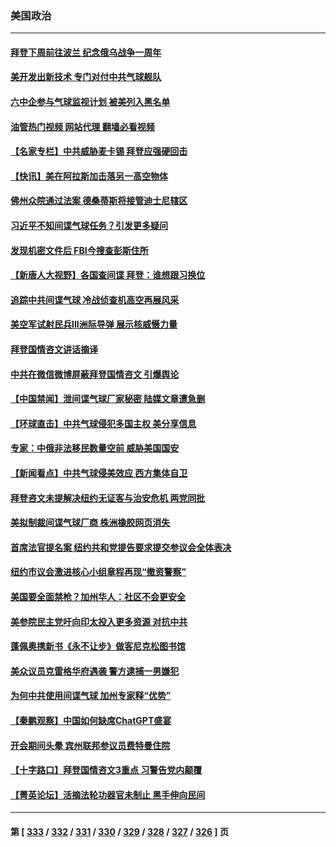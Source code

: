 ### 美国政治
---
#### [拜登下周前往波兰 纪念俄乌战争一周年](../../pages/ncid1078159/n13927268.md?02110845) 
#### [美开发出新技术 专门对付中共气球舰队](../../pages/ncid1078159/n13927288.md?02110845) 
#### [六中企参与气球监视计划 被美列入黑名单](../../pages/ncid1078159/n13927280.md?02110845) 
#### [油管热门视频 网站代理 翻墙必看视频](http://138.2.39.72:81/youtube.html?epic-marker?02110845)
#### [【名家专栏】中共威胁麦卡锡 拜登应强硬回击](../../pages/ncid1078159/n13927135.md?02110845) 
#### [【快讯】美在阿拉斯加击落另一高空物体](../../pages/ncid1078159/n13927261.md?02110845) 
#### [佛州众院通过法案 德桑蒂斯将接管迪士尼辖区](../../pages/ncid1078159/n13926652.md?02110845) 
#### [习近平不知间谍气球任务？引发更多疑问](../../pages/ncid1078159/n13927245.md?02110845) 
#### [发现机密文件后 FBI今搜查彭斯住所](../../pages/ncid1078159/n13927240.md?02110845) 
#### [【新唐人大视野】各国查间谍 拜登：谁想跟习换位](../../pages/ncid1078159/n13927198.md?02110845) 
#### [追踪中共间谍气球 冷战侦查机高空再展风采](../../pages/ncid1078159/n13927205.md?02110845) 
#### [美空军试射民兵III洲际导弹 展示核威慑力量](../../pages/ncid1078159/n13927219.md?02110845) 
#### [拜登国情咨文讲话摘译](../../pages/ncid1078159/n13927210.md?02110845) 
#### [中共在微信微博屏蔽拜登国情咨文 引爆舆论](../../pages/ncid1078159/n13927186.md?02110845) 
#### [【中国禁闻】泄间谍气球厂家秘密 陆媒文章遭急删](../../pages/ncid1078159/n13926553.md?02110845) 
#### [【环球直击】中共气球侵犯多国主权 美分享信息](../../pages/ncid1078159/n13926550.md?02110845) 
#### [专家：中俄非法移民数量空前 威胁美国国安](../../pages/ncid1078159/n13926866.md?02110845) 
#### [【新闻看点】中共气球侵美效应 西方集体自卫](../../pages/ncid1078159/n13926574.md?02110845) 
#### [拜登咨文未提解决纽约无证客与治安危机 两党同批](../../pages/ncid1078159/n13926771.md?02110845) 
#### [美拟制裁间谍气球厂商 株洲橡胶网页消失](../../pages/ncid1078159/n13926559.md?02110845) 
#### [首席法官提名案 纽约共和党提告要求提交参议会全体表决](../../pages/ncid1078159/n13926768.md?02110845) 
#### [纽约市议会激进核心小组章程再现“撤资警察”](../../pages/ncid1078159/n13926761.md?02110845) 
#### [美国要全面禁枪？加州华人：社区不会更安全](../../pages/ncid1078159/n13926744.md?02110845) 
#### [美参院民主党吁向印太投入更多资源 对抗中共](../../pages/ncid1078159/n13926457.md?02110845) 
#### [蓬佩奥携新书《永不让步》做客尼克松图书馆](../../pages/ncid1078159/n13926730.md?02110845) 
#### [美众议员克雷格华府遇袭 警方逮捕一男嫌犯](../../pages/ncid1078159/n13926691.md?02110845) 
#### [为何中共使用间谍气球 加州专家释“优势”](../../pages/ncid1078159/n13926703.md?02110845) 
#### [【秦鹏观察】中国如何缺席ChatGPT盛宴](../../pages/ncid1078159/n13926619.md?02110845) 
#### [开会期间头晕 宾州联邦参议员费特曼住院](../../pages/ncid1078159/n13926582.md?02110845) 
#### [【十字路口】拜登国情咨文3重点 习警告党内颠覆](../../pages/ncid1078159/n13926413.md?02110845) 
#### [【菁英论坛】活摘法轮功器官未制止 黑手伸向民间](../../pages/ncid1078159/n13926507.md?02110845) 

---
#### 第 [ [333](./333.md?02110845) / [332](./332.md?02110845) / [331](./331.md?02110845) / [330](./330.md?02110845) / [329](./329.md?02110845) / [328](./328.md?02110845) / [327](./327.md?02110845) / [326](./326.md?02110845) ] 页

